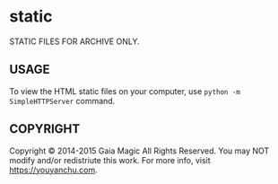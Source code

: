 static
======

STATIC FILES FOR ARCHIVE ONLY.

USAGE
-----
To view the HTML static files on your computer, use
`python -m SimpleHTTPServer` command.

COPYRIGHT
---------
Copyright © 2014-2015 Gaia Magic All Rights Reserved.
You may NOT modify and/or redistriute this work.
For more info, visit <https://youyanchu.com>.
